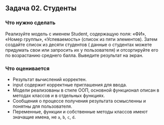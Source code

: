 ## Задача 02. Студенты
### Что нужно сделать
Реализуйте модель с именем Student, содержащую поля: «ФИ», «Номер группы», «Успеваемость»
(список из пяти элементов). Затем создайте список из десяти студентов (
данные о студентах можете придумать свои или запросить их у пользователя)
и отсортируйте его по возрастанию среднего балла. Выведите результат на экран.
### Что оценивается
- Результат вычислений корректен.
- input содержит корректные приглашения для ввода.
- Модели реализованы в стиле ООП, основной функционал описан в методах классов и в отдельных функциях.
- Сообщения о процессе получения результата осмысленны и понятны для пользователя.
- Переменные, функции и собственные методы классов имеют значащие имена, не `a`, `b`, `c`, `d`.
